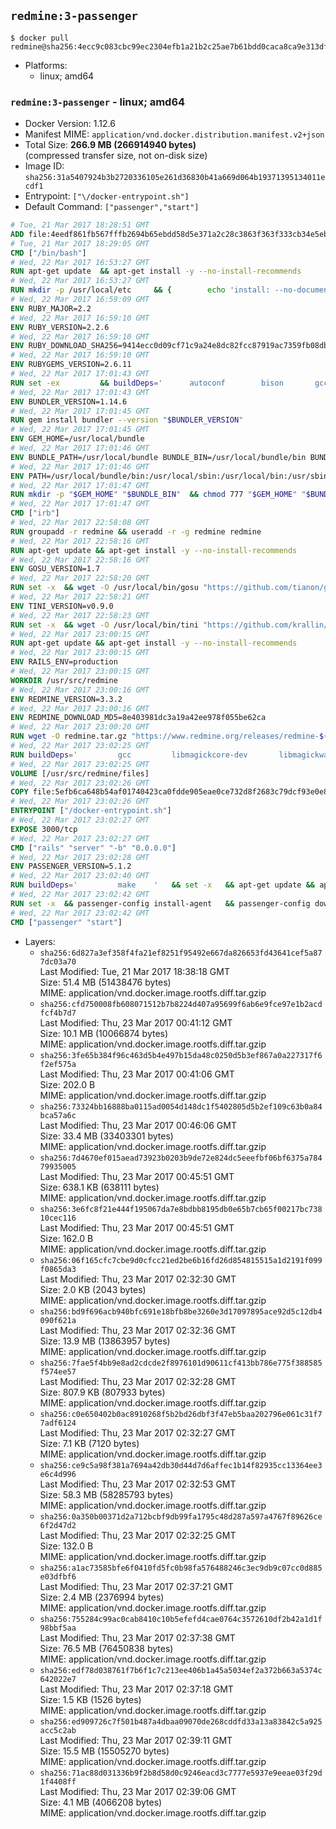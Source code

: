 ## `redmine:3-passenger`

```console
$ docker pull redmine@sha256:4ecc9c083cbc99ec2304efb1a21b2c25ae7b61bdd0caca8ca9e313dfd5155803
```

-	Platforms:
	-	linux; amd64

### `redmine:3-passenger` - linux; amd64

-	Docker Version: 1.12.6
-	Manifest MIME: `application/vnd.docker.distribution.manifest.v2+json`
-	Total Size: **266.9 MB (266914940 bytes)**  
	(compressed transfer size, not on-disk size)
-	Image ID: `sha256:31a5407924b3b2720336105e261d36830b41a669d064b19371395134011ecdf1`
-	Entrypoint: `["\/docker-entrypoint.sh"]`
-	Default Command: `["passenger","start"]`

```dockerfile
# Tue, 21 Mar 2017 18:28:51 GMT
ADD file:4eedf861fb567fffb2694b65ebdd58d5e371a2c28c3863f363f333cb34e5eb7b in / 
# Tue, 21 Mar 2017 18:29:05 GMT
CMD ["/bin/bash"]
# Wed, 22 Mar 2017 16:53:27 GMT
RUN apt-get update 	&& apt-get install -y --no-install-recommends 		bzip2 		ca-certificates 		libffi-dev 		libgdbm3 		libssl-dev 		libyaml-dev 		procps 		zlib1g-dev 	&& rm -rf /var/lib/apt/lists/*
# Wed, 22 Mar 2017 16:53:27 GMT
RUN mkdir -p /usr/local/etc 	&& { 		echo 'install: --no-document'; 		echo 'update: --no-document'; 	} >> /usr/local/etc/gemrc
# Wed, 22 Mar 2017 16:59:09 GMT
ENV RUBY_MAJOR=2.2
# Wed, 22 Mar 2017 16:59:10 GMT
ENV RUBY_VERSION=2.2.6
# Wed, 22 Mar 2017 16:59:10 GMT
ENV RUBY_DOWNLOAD_SHA256=9414ecc0d09cf71c9a24e8dc82fcc87919ac7359fb08db2791d6c32bfd157339
# Wed, 22 Mar 2017 16:59:10 GMT
ENV RUBYGEMS_VERSION=2.6.11
# Wed, 22 Mar 2017 17:01:43 GMT
RUN set -ex 		&& buildDeps=' 		autoconf 		bison 		gcc 		libbz2-dev 		libgdbm-dev 		libglib2.0-dev 		libncurses-dev 		libreadline-dev 		libxml2-dev 		libxslt-dev 		make 		ruby 		wget 		xz-utils 	' 	&& apt-get update 	&& apt-get install -y --no-install-recommends $buildDeps 	&& rm -rf /var/lib/apt/lists/* 		&& wget -O ruby.tar.xz "https://cache.ruby-lang.org/pub/ruby/${RUBY_MAJOR%-rc}/ruby-$RUBY_VERSION.tar.xz" 	&& echo "$RUBY_DOWNLOAD_SHA256 *ruby.tar.xz" | sha256sum -c - 		&& mkdir -p /usr/src/ruby 	&& tar -xJf ruby.tar.xz -C /usr/src/ruby --strip-components=1 	&& rm ruby.tar.xz 		&& cd /usr/src/ruby 		&& { 		echo '#define ENABLE_PATH_CHECK 0'; 		echo; 		cat file.c; 	} > file.c.new 	&& mv file.c.new file.c 		&& autoconf 	&& ./configure --disable-install-doc --enable-shared 	&& make -j"$(nproc)" 	&& make install 		&& apt-get purge -y --auto-remove $buildDeps 	&& cd / 	&& rm -r /usr/src/ruby 		&& gem update --system "$RUBYGEMS_VERSION"
# Wed, 22 Mar 2017 17:01:43 GMT
ENV BUNDLER_VERSION=1.14.6
# Wed, 22 Mar 2017 17:01:45 GMT
RUN gem install bundler --version "$BUNDLER_VERSION"
# Wed, 22 Mar 2017 17:01:45 GMT
ENV GEM_HOME=/usr/local/bundle
# Wed, 22 Mar 2017 17:01:46 GMT
ENV BUNDLE_PATH=/usr/local/bundle BUNDLE_BIN=/usr/local/bundle/bin BUNDLE_SILENCE_ROOT_WARNING=1 BUNDLE_APP_CONFIG=/usr/local/bundle
# Wed, 22 Mar 2017 17:01:46 GMT
ENV PATH=/usr/local/bundle/bin:/usr/local/sbin:/usr/local/bin:/usr/sbin:/usr/bin:/sbin:/bin
# Wed, 22 Mar 2017 17:01:47 GMT
RUN mkdir -p "$GEM_HOME" "$BUNDLE_BIN" 	&& chmod 777 "$GEM_HOME" "$BUNDLE_BIN"
# Wed, 22 Mar 2017 17:01:47 GMT
CMD ["irb"]
# Wed, 22 Mar 2017 22:58:08 GMT
RUN groupadd -r redmine && useradd -r -g redmine redmine
# Wed, 22 Mar 2017 22:58:16 GMT
RUN apt-get update && apt-get install -y --no-install-recommends 		ca-certificates 		wget 	&& rm -rf /var/lib/apt/lists/*
# Wed, 22 Mar 2017 22:58:16 GMT
ENV GOSU_VERSION=1.7
# Wed, 22 Mar 2017 22:58:20 GMT
RUN set -x 	&& wget -O /usr/local/bin/gosu "https://github.com/tianon/gosu/releases/download/$GOSU_VERSION/gosu-$(dpkg --print-architecture)" 	&& wget -O /usr/local/bin/gosu.asc "https://github.com/tianon/gosu/releases/download/$GOSU_VERSION/gosu-$(dpkg --print-architecture).asc" 	&& export GNUPGHOME="$(mktemp -d)" 	&& gpg --keyserver ha.pool.sks-keyservers.net --recv-keys B42F6819007F00F88E364FD4036A9C25BF357DD4 	&& gpg --batch --verify /usr/local/bin/gosu.asc /usr/local/bin/gosu 	&& rm -r "$GNUPGHOME" /usr/local/bin/gosu.asc 	&& chmod +x /usr/local/bin/gosu 	&& gosu nobody true
# Wed, 22 Mar 2017 22:58:21 GMT
ENV TINI_VERSION=v0.9.0
# Wed, 22 Mar 2017 22:58:23 GMT
RUN set -x 	&& wget -O /usr/local/bin/tini "https://github.com/krallin/tini/releases/download/$TINI_VERSION/tini" 	&& wget -O /usr/local/bin/tini.asc "https://github.com/krallin/tini/releases/download/$TINI_VERSION/tini.asc" 	&& export GNUPGHOME="$(mktemp -d)" 	&& gpg --keyserver ha.pool.sks-keyservers.net --recv-keys 6380DC428747F6C393FEACA59A84159D7001A4E5 	&& gpg --batch --verify /usr/local/bin/tini.asc /usr/local/bin/tini 	&& rm -r "$GNUPGHOME" /usr/local/bin/tini.asc 	&& chmod +x /usr/local/bin/tini 	&& tini -h
# Wed, 22 Mar 2017 23:00:15 GMT
RUN apt-get update && apt-get install -y --no-install-recommends 		imagemagick 		libmysqlclient18 		libpq5 		libsqlite3-0 				bzr 		git 		mercurial 		openssh-client 		subversion 	&& rm -rf /var/lib/apt/lists/*
# Wed, 22 Mar 2017 23:00:15 GMT
ENV RAILS_ENV=production
# Wed, 22 Mar 2017 23:00:15 GMT
WORKDIR /usr/src/redmine
# Wed, 22 Mar 2017 23:00:16 GMT
ENV REDMINE_VERSION=3.3.2
# Wed, 22 Mar 2017 23:00:16 GMT
ENV REDMINE_DOWNLOAD_MD5=8e403981dc3a19a42ee978f055be62ca
# Wed, 22 Mar 2017 23:00:20 GMT
RUN wget -O redmine.tar.gz "https://www.redmine.org/releases/redmine-${REDMINE_VERSION}.tar.gz" 	&& echo "$REDMINE_DOWNLOAD_MD5 redmine.tar.gz" | md5sum -c - 	&& tar -xvf redmine.tar.gz --strip-components=1 	&& rm redmine.tar.gz files/delete.me log/delete.me 	&& mkdir -p tmp/pdf public/plugin_assets 	&& chown -R redmine:redmine ./
# Wed, 22 Mar 2017 23:02:25 GMT
RUN buildDeps=' 		gcc 		libmagickcore-dev 		libmagickwand-dev 		libmysqlclient-dev 		libpq-dev 		libsqlite3-dev 		make 		patch 	' 	&& set -ex 	&& apt-get update && apt-get install -y $buildDeps --no-install-recommends 	&& rm -rf /var/lib/apt/lists/* 	&& bundle install --without development test 	&& for adapter in mysql2 postgresql sqlite3; do 		echo "$RAILS_ENV:" > ./config/database.yml; 		echo "  adapter: $adapter" >> ./config/database.yml; 		bundle install --without development test; 	done 	&& rm ./config/database.yml 	&& apt-get purge -y --auto-remove $buildDeps
# Wed, 22 Mar 2017 23:02:25 GMT
VOLUME [/usr/src/redmine/files]
# Wed, 22 Mar 2017 23:02:26 GMT
COPY file:5efb6ca648b54af01740423ca0fdde905eae0ce732d8f2683c79dcf93e0e86c5 in / 
# Wed, 22 Mar 2017 23:02:26 GMT
ENTRYPOINT ["/docker-entrypoint.sh"]
# Wed, 22 Mar 2017 23:02:27 GMT
EXPOSE 3000/tcp
# Wed, 22 Mar 2017 23:02:27 GMT
CMD ["rails" "server" "-b" "0.0.0.0"]
# Wed, 22 Mar 2017 23:02:28 GMT
ENV PASSENGER_VERSION=5.1.2
# Wed, 22 Mar 2017 23:02:40 GMT
RUN buildDeps=' 		make 	' 	&& set -x 	&& apt-get update && apt-get install -y --no-install-recommends $buildDeps && rm -rf /var/lib/apt/lists/* 	&& gem install passenger --version "$PASSENGER_VERSION" 	&& apt-get purge -y --auto-remove $buildDeps
# Wed, 22 Mar 2017 23:02:42 GMT
RUN set -x 	&& passenger-config install-agent 	&& passenger-config download-nginx-engine
# Wed, 22 Mar 2017 23:02:42 GMT
CMD ["passenger" "start"]
```

-	Layers:
	-	`sha256:6d827a3ef358f4fa21ef8251f95492e667da826653fd43641cef5a877dc03a70`  
		Last Modified: Tue, 21 Mar 2017 18:38:18 GMT  
		Size: 51.4 MB (51438476 bytes)  
		MIME: application/vnd.docker.image.rootfs.diff.tar.gzip
	-	`sha256:cfd750008fb608071512b7b8224d407a95699f6ab6e9fce97e1b2acdfcf4b7d7`  
		Last Modified: Thu, 23 Mar 2017 00:41:12 GMT  
		Size: 10.1 MB (10066874 bytes)  
		MIME: application/vnd.docker.image.rootfs.diff.tar.gzip
	-	`sha256:3fe65b384f96c463d5b4e497b15da48c0250d5b3ef867a0a227317f6f2ef575a`  
		Last Modified: Thu, 23 Mar 2017 00:41:06 GMT  
		Size: 202.0 B  
		MIME: application/vnd.docker.image.rootfs.diff.tar.gzip
	-	`sha256:73324bb16888ba0115ad0054d148dc1f5402805d5b2ef109c63b0a84bca57a6c`  
		Last Modified: Thu, 23 Mar 2017 00:46:06 GMT  
		Size: 33.4 MB (33403301 bytes)  
		MIME: application/vnd.docker.image.rootfs.diff.tar.gzip
	-	`sha256:7d4670ef015aead73923b0203b9de72e824dc5eeefbf06bf6375a78479935005`  
		Last Modified: Thu, 23 Mar 2017 00:45:51 GMT  
		Size: 638.1 KB (638111 bytes)  
		MIME: application/vnd.docker.image.rootfs.diff.tar.gzip
	-	`sha256:3e6fc8f21e444f195067da7e8bdbb8195db0e65b7cb65f00217bc73810cec116`  
		Last Modified: Thu, 23 Mar 2017 00:45:51 GMT  
		Size: 162.0 B  
		MIME: application/vnd.docker.image.rootfs.diff.tar.gzip
	-	`sha256:06f165cfc7cbe9d0cfcc21ed2be6b16fd26d854815515a1d2191f099f0865da3`  
		Last Modified: Thu, 23 Mar 2017 02:32:30 GMT  
		Size: 2.0 KB (2043 bytes)  
		MIME: application/vnd.docker.image.rootfs.diff.tar.gzip
	-	`sha256:bd9f696acb940bfc691e18bfb8be3260e3d17097895ace92d5c12db4090f621a`  
		Last Modified: Thu, 23 Mar 2017 02:32:36 GMT  
		Size: 13.9 MB (13863957 bytes)  
		MIME: application/vnd.docker.image.rootfs.diff.tar.gzip
	-	`sha256:7fae5f4bb9e8ad2cdcde2f8976101d90611cf413bb786e775f388585f574ee57`  
		Last Modified: Thu, 23 Mar 2017 02:32:28 GMT  
		Size: 807.9 KB (807933 bytes)  
		MIME: application/vnd.docker.image.rootfs.diff.tar.gzip
	-	`sha256:c0e650402b0ac8910268f5b2bd26dbf3f47eb5baa202796e061c31f77adf6124`  
		Last Modified: Thu, 23 Mar 2017 02:32:27 GMT  
		Size: 7.1 KB (7120 bytes)  
		MIME: application/vnd.docker.image.rootfs.diff.tar.gzip
	-	`sha256:ce9c5a98f381a7694a42db30d44d7d6affec1b14f82935cc13364ee3e6c4d996`  
		Last Modified: Thu, 23 Mar 2017 02:32:53 GMT  
		Size: 58.3 MB (58285793 bytes)  
		MIME: application/vnd.docker.image.rootfs.diff.tar.gzip
	-	`sha256:0a350b00371d2a712bcbf9db99fa1795c48d287a597a4767f89626ce6f2d47d2`  
		Last Modified: Thu, 23 Mar 2017 02:32:25 GMT  
		Size: 132.0 B  
		MIME: application/vnd.docker.image.rootfs.diff.tar.gzip
	-	`sha256:a1ac73585bfe6f0410fd5fc0b98fa576488246c3ec9db9c07cc0d885e03dfbf6`  
		Last Modified: Thu, 23 Mar 2017 02:37:21 GMT  
		Size: 2.4 MB (2376994 bytes)  
		MIME: application/vnd.docker.image.rootfs.diff.tar.gzip
	-	`sha256:755284c99ac0cab8410c10b5efefd4cae0764c3572610df2b42a1d1f98bbf5aa`  
		Last Modified: Thu, 23 Mar 2017 02:37:38 GMT  
		Size: 76.5 MB (76450838 bytes)  
		MIME: application/vnd.docker.image.rootfs.diff.tar.gzip
	-	`sha256:edf78d038761f7b6f1c7c213ee406b1a45a5034ef2a372b663a5374c642022e7`  
		Last Modified: Thu, 23 Mar 2017 02:37:18 GMT  
		Size: 1.5 KB (1526 bytes)  
		MIME: application/vnd.docker.image.rootfs.diff.tar.gzip
	-	`sha256:ed909726c7f501b487a4dbaa09070de268cddfd33a13a83842c5a925acc5c2ab`  
		Last Modified: Thu, 23 Mar 2017 02:39:11 GMT  
		Size: 15.5 MB (15505270 bytes)  
		MIME: application/vnd.docker.image.rootfs.diff.tar.gzip
	-	`sha256:71ac88d031336b9f2b8d58d0c9246eacd3c7777e5937e9eeae03f29d1f4408ff`  
		Last Modified: Thu, 23 Mar 2017 02:39:06 GMT  
		Size: 4.1 MB (4066208 bytes)  
		MIME: application/vnd.docker.image.rootfs.diff.tar.gzip
